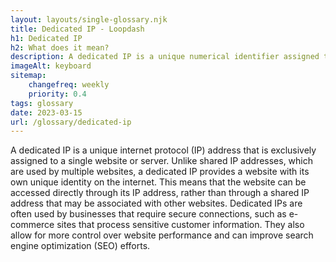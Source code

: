 ```yaml
--- 
layout: layouts/single-glossary.njk
title: Dedicated IP - Loopdash
h1: Dedicated IP
h2: What does it mean?
description: A dedicated IP is a unique numerical identifier assigned to a specific website hosted on a server, allowing for secure and reliable access to the site without interference from other websites sharing the same IP address.
imageAlt: keyboard
sitemap:
	changefreq: weekly
	priority: 0.4
tags: glossary
date: 2023-03-15
url: /glossary/dedicated-ip
---
```


A dedicated IP is a unique internet protocol (IP) address that is exclusively assigned to a single website or server. Unlike shared IP addresses, which are used by multiple websites, a dedicated IP provides a website with its own unique identity on the internet. This means that the website can be accessed directly through its IP address, rather than through a shared IP address that may be associated with other websites. Dedicated IPs are often used by businesses that require secure connections, such as e-commerce sites that process sensitive customer information. They also allow for more control over website performance and can improve search engine optimization (SEO) efforts.

